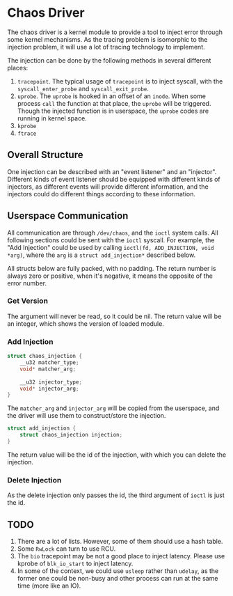 # Chaos Driver

The chaos driver is a kernel module to provide a tool to inject error through some kernel mechanisms. As the tracing problem is isomorphic to the injection problem, it will use a lot of tracing technology to implement.

The injection can be done by the following methods in several different places:

1. `tracepoint`. The typical usage of `tracepoint` is to inject syscall, with the `syscall_enter_probe` and `syscall_exit_probe`.
2. `uprobe`. The `uprobe` is hooked in an offset of an `inode`. When some process `call` the function at that place, the `uprobe` will be triggered. Though the injected function is in userspace, the `uprobe` codes are running in kernel space.
3. `kprobe`
4. `ftrace`

## Overall Structure

One injection can be described with an "event listener" and an "injector". Different kinds of event listener should be equipped with different kinds of injectors, as different events will provide different information, and the injectors could do different things according to these information.

## Userspace Communication

All communication are through `/dev/chaos`, and the `ioctl` system calls. All following sections could be sent with the `ioctl` syscall. For example, the "Add Injection" could be used by calling `ioctl(fd, ADD_INJECTION, void *arg)`, where the `arg` is a `struct add_injection*` described below.

All structs below are fully packed, with no padding. The return number is always zero or positive, when it's negative, it means the opposite of the error number.

### Get Version

The argument will never be read, so it could be nil. The return value will be an integer, which shows the version of loaded module.

### Add Injection

```c
struct chaos_injection {
    __u32 matcher_type;
    void* matcher_arg;
    
    __u32 injector_type;
    void* injector_arg;
}
```

The `matcher_arg` and `injector_arg` will be copied from the userspace, and the driver will use them to construct/store the injection.

```c
struct add_injection {
    struct chaos_injection injection;
}
```

The return value will be the id of the injection, with which you can delete the injection.

### Delete Injection

As the delete injection only passes the id, the third argument of `ioctl` is just the id.

## TODO

1. There are a lot of lists. However, some of them should use a hash table.
2. Some `RwLock` can turn to use RCU.
3. The `bio` tracepoint may be not a good place to inject latency. Please use kprobe of `blk_io_start` to inject latency.
4. In some of the context, we could use `usleep` rather than `udelay`, as the
   former one could be non-busy and other process can run at the same time (more like an IO).